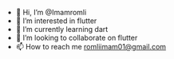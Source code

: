 - 👋 Hi, I’m @Imamromli
- 👀 I’m interested in flutter 
- 🌱 I’m currently learning dart
- 💞️ I’m looking to collaborate on flutter 
- 📫 How to reach me romliimam01@gmail.com

<!---
Imamromli/Imamromli is a ✨ special ✨ repository because its `README.md` (this file) appears on your GitHub profile.
You can click the Preview link to take a look at your changes.
--->
